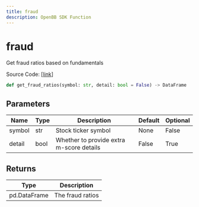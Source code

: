 ```yaml
---
title: fraud
description: OpenBB SDK Function
---
```


# fraud

Get fraud ratios based on fundamentals

Source Code: [[link](https://github.com/OpenBB-finance/OpenBBTerminal/tree/main/openbb_terminal/stocks/fundamental_analysis/av_model.py#L594)]

```python
def get_fraud_ratios(symbol: str, detail: bool = False) -> DataFrame
```
## Parameters

| Name | Type | Description | Default | Optional |
| ---- | ---- | ----------- | ------- | -------- |
| symbol | str | Stock ticker symbol | None | False |
| detail | bool | Whether to provide extra m-score details | False | True |

## Returns

| Type | Description |
| ---- | ----------- |
| pd.DataFrame | The fraud ratios |

